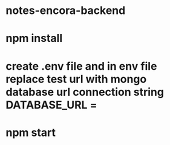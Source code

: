 # notes-encora-backend
# npm install 
# create .env file and in env file replace test url with mongo database url connection string DATABASE_URL = <test>
# npm start
